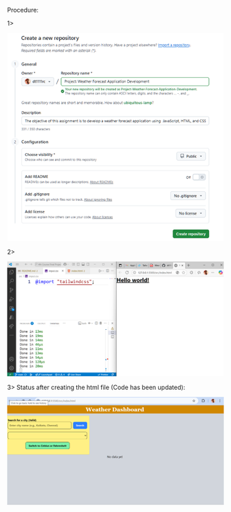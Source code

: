 Procedure:

1> 

![1757142406635](image/README/1757142406635.png)

2> 

![1757250311851](image/README/1757250311851.png)

3> Status after creating the html file (Code has been updated):

![1757505631653](image/README/1757505631653.png)
